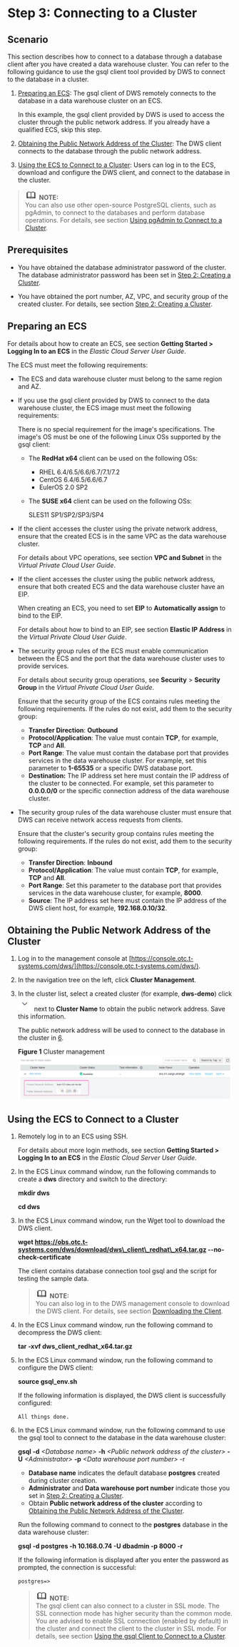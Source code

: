 # Step 3: Connecting to a Cluster<a name="dws_01_0014"></a>

## Scenario<a name="section6082040915224"></a>

This section describes how to connect to a database through a database client after you have created a data warehouse cluster. You can refer to the following guidance to use the gsql client tool provided by DWS to connect to the database in a cluster.

1.  [Preparing an ECS](#section628535692314): The gsql client of DWS remotely connects to the database in a data warehouse cluster on an ECS.

    In this example, the gsql client provided by DWS is used to access the cluster through the public network address. If you already have a qualified ECS, skip this step.

2.  [Obtaining the Public Network Address of the Cluster](#section55665470121753): The DWS client connects to the database through the public network address.
3.  [Using the ECS to Connect to a Cluster](#section99729517811): Users can log in to the ECS, download and configure the DWS client, and connect to the database in the cluster.

>![](public_sys-resources/icon-note.gif) **NOTE:**   
>You can also use other open-source PostgreSQL clients, such as pgAdmin, to connect to the databases and perform database operations. For details, see section  [Using pgAdmin to Connect to a Cluster](using-pgadmin-to-connect-to-a-cluster.md).  

## Prerequisites<a name="section5781841515252"></a>

-   You have obtained the database administrator password of the cluster. The database administrator password has been set in  [Step 2: Creating a Cluster](step-2-creating-a-cluster.md).

-   You have obtained the port number, AZ, VPC, and security group of the created cluster. For details, see section  [Step 2: Creating a Cluster](step-2-creating-a-cluster.md).

## Preparing an ECS<a name="section628535692314"></a>

For details about how to create an ECS, see section  **Getting Started \> Logging In to an ECS**  in the  _Elastic Cloud Server User Guide_.

The ECS must meet the following requirements:

-   The ECS and data warehouse cluster must belong to the same region and AZ.
-   If you use the gsql client provided by DWS to connect to the data warehouse cluster, the ECS image must meet the following requirements:

    There is no special requirement for the image's specifications. The image's OS must be one of the following Linux OSs supported by the gsql client:

    -   The  **RedHat x64**  client can be used on the following OSs:
        -   RHEL 6.4/6.5/6.6/6.7/7.1/7.2
        -   CentOS 6.4/6.5/6.6/6.7
        -   EulerOS 2.0 SP2

    -   The  **SUSE x64**  client can be used on the following OSs:

        SLES11 SP1/SP2/SP3/SP4


-   If the client accesses the cluster using the private network address, ensure that the created ECS is in the same VPC as the data warehouse cluster.

    For details about VPC operations, see section  **VPC and Subnet**  in the  _Virtual Private Cloud User Guide_.

-   If the client accesses the cluster using the public network address, ensure that both created ECS and the data warehouse cluster have an EIP.

    When creating an ECS, you need to set  **EIP**  to  **Automatically assign**  to bind to the EIP.

    For details about how to bind to an EIP, see section  **Elastic IP Address**  in the  _Virtual Private Cloud User Guide_.

-   The security group rules of the ECS must enable communication between the ECS and the port that the data warehouse cluster uses to provide services.

    For details about security group operations, see  **Security**  \>  **Security Group**  in the  _Virtual Private Cloud User Guide_.

    Ensure that the security group of the ECS contains rules meeting the following requirements. If the rules do not exist, add them to the security group:

    -   **Transfer Direction**:  **Outbound**
    -   **Protocol/Application**: The value must contain  **TCP**, for example,  **TCP**  and  **All**.
    -   **Port Range**: The value must contain the database port that provides services in the data warehouse cluster. For example, set this parameter to  **1-65535**  or a specific DWS database port.
    -   **Destination:**  The IP address set here must contain the IP address of the cluster to be connected. For example, set this parameter to  **0.0.0.0/0**  or the specific connection address of the data warehouse cluster.

-   The security group rules of the data warehouse cluster must ensure that DWS can receive network access requests from clients.

    Ensure that the cluster's security group contains rules meeting the following requirements. If the rules do not exist, add them to the security group:

    -   **Transfer Direction**:  **Inbound**
    -   **Protocol/Application**: The value must contain  **TCP**, for example,  **TCP**  and  **All**.
    -   **Port Range**: Set this parameter to the database port that provides services in the data warehouse cluster, for example,  **8000**.
    -   **Source**: The IP address set here must contain the IP address of the DWS client host, for example,  **192.168.0.10/32**.


## Obtaining the Public Network Address of the Cluster<a name="section55665470121753"></a>

1.  Log in to the management console at  [https://console.otc.t-systems.com/dws/](https://console.otc.t-systems.com/dws/).
2.  In the navigation tree on the left, click  **Cluster Management**.
3.  In the cluster list, select a created cluster \(for example,  **dws-demo**\) click  ![](figures/icon-dws-expand.png)  next to  **Cluster Name**  to obtain the public network address. Save this information.

    The public network address will be used to connect to the database in the cluster in  [6](#li41463031113158).

    **Figure  1**  Cluster management<a name="fig15421040194519"></a>  
    ![](figures/cluster-management.png "cluster-management")


## Using the ECS to Connect to a Cluster<a name="section99729517811"></a>

1.  Remotely log in to an ECS using SSH.

    For details about more login methods, see section  **Getting Started \> Logging In to an ECS**  in the  _Elastic Cloud Server User Guide_.

2.  In the ECS Linux command window, run the following commands to create a  **dws**  directory and switch to the directory:

    **mkdir dws**

    **cd dws**

3.  In the ECS Linux command window, run the Wget tool to download the DWS client.

    **wget https://obs.otc.t-systems.com/dws/download/dws\_client\_redhat\_x64.tar.gz --no-check-certificate**

    The client contains database connection tool gsql and the script for testing the sample data.

    >![](public_sys-resources/icon-note.gif) **NOTE:**   
    >You can also log in to the DWS management console to download the DWS client. For details, see section  [Downloading the Client](downloading-the-client.md).  

4.  In the ECS Linux command window, run the following command to decompress the DWS client:

    ****tar -xvf dws\_client\_redhat\_x64.tar.gz****

5.  In the ECS Linux command window, run the following command to configure the DWS client:

    ****source gsql\_env.sh****

    If the following information is displayed, the DWS client is successfully configured:

    ```
    All things done.
    ```

6.  <a name="li41463031113158"></a>In the ECS Linux command window, run the following command to use the gsql tool to connect to the database in the data warehouse cluster:

    **gsql -d** _<Database name\>_ **-h** _<Public network address of the cluster\>_ **-U** _<Administrator\>_ **-p** _<Data warehouse port number\>_  -r

    -   **Database name**  indicates the default database  **postgres**  created during cluster creation.
    -   **Administrator**  and  **Data warehouse port number**  indicate those you set in  [Step 2: Creating a Cluster](step-2-creating-a-cluster.md).
    -   Obtain  **Public network address of the cluster**  according to  [Obtaining the Public Network Address of the Cluster](#section55665470121753).

    Run the following command to connect to the  **postgres**  database in the data warehouse cluster:

    ****gsql -d postgres -h 10.168.0.74 -U dbadmin -p 8000 -r****

    If the following information is displayed after you enter the password as prompted, the connection is successful:

    ```
    postgres=>
    ```

    >![](public_sys-resources/icon-note.gif) **NOTE:**   
    >The gsql client can also connect to a cluster in SSL mode. The SSL connection mode has higher security than the common mode. You are advised to enable SSL connection \(enabled by default\) in the cluster and connect the client to the cluster in SSL mode. For details, see section  [Using the gsql Client to Connect to a Cluster](using-the-gsql-client-to-connect-to-a-cluster.md).  


